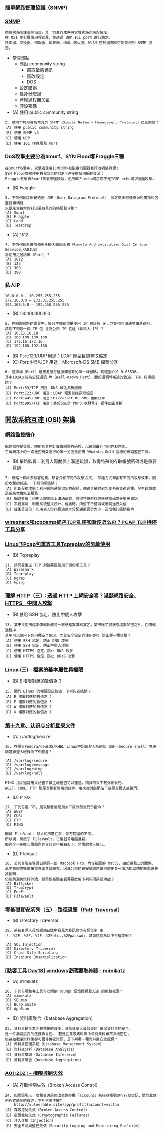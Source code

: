 ### [簡單網路管理協議（SNMP)](https://www.techtarget.com/searchnetworking/definition/SNMP)
### [SNMP](https://ithelp.ithome.com.tw/articles/10275997?sc=hot) 
```
簡易網路管理通訊協定，是一個進行蒐集與管理網路設備的協定，
在 OSI 第七層應用程式層，並透過 UDP 161 port 進行請求。
路由器、交換器、伺服器、印表機、NAS、防火牆、WLAN 控制器都有可能使用到 SNMP 協定。
```
- 常見弱點
  - 預設 community string
    - 竊取敏感資訊
    - 竄改設定
    - DOS
  - 設定錯誤
  - 無身分驗證
  - 傳輸過程無加密
  - 預設密碼
- (A) 使用 public community string
```
2. 請問下列何者為常見的 SNMP（Simple Network Management Protocol）安全問題？
(A) 使用 public community string
(B) 使用 SNMP v3
(C) 使用 UDP
(D) 使用 161 作為服務 Port
```
### DoS攻擊主要分為Smurf、SYN Flood和Fraggle三種
```
在Smurf攻擊中，攻擊者使用ICMP資料包阻塞伺服器和其他網絡資源；
SYN Flood攻擊使用數量巨大的TCP半連接來佔用網絡資源；
Fraggle攻擊與Smurf攻擊原理類似，使用UDP echo請求而不是ICMP echo請求發起攻擊。
```
- (B) Fraggle
```
3. 下列何者攻擊是透過 UDP（User Datagram Protocol） 協定送出假造來源的廣播封包至目標網路，
以便產生擴大資料流量效果的阻絶服務攻擊？
(A) Smurf
(B) Fraggle
(C) Land
(D) Teardrop
```
- (A) 1812
```
4. 下列何者為遠端使用者撥入驗證服務（Remote Authentication Dial In User Service,RADIUS）
常使用之通訊埠（Port）？
(A) 1812
(B) 123
(C) 389
(D) 390
```
### 私人IP
```
10.0.0.0 – 10.255.255.255
172.16.0.0 – 172.31.255.255
192.168.0.0 – 192.168.255.255
```
- (B) 100.100.100.100
```
5. 在網際網路的世界中，每台主機都需要使用 IP 位址協 定，才能相互溝通並傳送資料。
請問下列哪一個 IP 位 址為公用 IP 位址（非私人 IP）？
(A) 10.10.10.10
(B) 100.100.100.100
(C) 172.16.172.16
(D) 192.168.192.168
```
- (B) Port:123/UDP 用途：LDAP 輕型目錄存取協定
- (C) Port:445/UDP 用途：Microsoft-DS SMB 檔案分享
```
6. 通訊埠（Port）是應用層每種服務皆有的唯一埠號碼，其範圍介於 0~65536。
其中1024之前為公認通訊 埠（Well-Known Port），關於通訊埠用途的敘述，下列 何項錯誤？
(A) Port:53/TCP 用途：DNS 域名解析服務
(B) Port:123/UDP 用途：LDAP 輕型目錄存取協定
(C) Port:445/UDP 用途：Microsoft-DS SMB 檔案分享
(D) Port:995/TCP 用途：基於SSL的 POP3 收發電子 郵件加密傳輸
```
## [開放系統互連 (OSI) 架構](https://www.whatsupgold.com/tw/what-is-network-monitoring)
### 網路監控簡介
```
網路監控是發現、映射和監控計算機網路的過程，以確保最佳可用性和性能。
了解網路上的一切是否有效運行的唯一方法是使用 WhatsUp Gold 這樣的網路監控工具。
```
- (B) 網路監看：利用人際關係上溝通疏誤，取得特殊的存取帳號密碼或是重要資訊
```
7. 網路上有許多駭客組織，都會介紹不同的攻擊方式， 每種方式都會有不同的攻擊效果。關於攻擊的敘述， 下列何項錯誤？
(A) 阻斷服務攻擊：利用網路通訊協定的弱點，傳送大量的封包使系統負荷過重、發生錯誤或是系統當機無法服務
(B) 網路監看：利用人際關係上溝通疏誤，取得特殊的存取帳號密碼或是重要資訊
(C) 系統漏洞：利用系統程式設計、維護時，所留下的錯誤或漏洞進行入侵
(D) 緩衝區溢位：利用寫入資料超過原本分配緩衝區的大小，造成執行錯誤指令
```
### [wireshark和tcpdump抓包TCP乱序和重传怎么办？PCAP TCP排序工具分享](https://blog.csdn.net/yeyiqun/article/details/96941452)
### [Linux下Pcap包重放工具Tcpreplay的简单使用](https://cloud.tencent.com/developer/article/1479433)
- (B) Tcpreplay
```
11. 請問要重送 TCP 封包需要使用下列何項工具？
(A) Wireshark
(B) Tcpreplay
(C) ngrep
(D) hping
```
### [理解 HTTP（三）：透過 HTTP 上網安全嗎？淺談網路安全、HTTPS、中間人攻擊](https://ithelp.ithome.com.tw/articles/10277381)
- (B) 使用 SSH 協定、防止中間人攻擊
```
13. 某甲欲使用檔案傳輸軟體將一敏感檔案傳給某乙，某甲除了將敏感檔案加密之外，在傳輸過程中，
某甲可以使用下列何種安全協定，而此安全協定的使用亦可 防止哪一種攻擊？
(A) 使用 SSH 協定、防止 DNS 攻擊
(B) 使用 SSH 協定、防止中間人攻擊
(C) 使用 HTTPS 協定、防止 DNS 攻擊
(D) 使用 HTTPS 協定、防止 DDoS 攻擊
```
### [Linux (三) - 檔案的基本屬性與權限]([https://blog.csdn.net/m0_37995876/article/details/95606572](https://hackmd.io/@tienyulin/linux-file-chgrp-chown-chmod))
- (B) E 權限對應的數值為 3
```
15. 關於 Linux 的權限設定敘述，下列何者錯誤？
(A) R 權限對應的數值為 4
(B) E 權限對應的數值為 3
(C) W 權限對應的數值為 2
(D) X 權限對應的數值為 1
```
### [第十九章、认识与分析登录文件](http://cn.linux.vbird.org/linux_basic/0570syslog.php)
- (A) /var/log/secure
```
16. 在現行Fedora/CentOS/RHEL Linux中記錄登入系統如 SSH（Secure Shell）等遠端連線登入紀錄為下列何者？

(A) /var/log/secure
(B) /var/log/message
(C) /var/log/wtmp
(D) /var/log/null

```
```
PING 指令通常用來檢查目標主機是否可以連通，而非用來下載外部後門。
WGET、CURL、FTP 則是攻擊者常用的指令，用來從外部網站下載惡意程式或後門。
```
- (D) PING
```
17. 下列何者「不」是攻擊者常見用來下載外部後門的指令？
(A) WGET
(B) CURL
(C) FTP
(D) PING
```
```
開啟 FileVault 最大的用意在於：加密範圍的不同。
所以說，開啟了 FileVault，日後就算電腦遭竊，
都完全不用擔心電腦內的任何資料被竊取了。非常的令人放心。
```
- (D) FileVault
```
18. 公司高階主管近日購買一部 Macbook Pro，內含新版的 MacOS，由於業務上的關係，
此主管經常攜帶筆電外出商談開會，因此公司的資安顧問建議他啟用某一項功能以防範筆電遺失被偷時，
仍能夠避免資料外洩，請問該高階主管需要啟用下列何項系統功能？
(A) Bitlocker
(B) TrueCrypt
(C) EncFs
(D) FileVault
```
### [零基礎資安系列（五）-路徑遍歷（Path Traversal）](https://tech-blog.cymetrics.io/posts/jo/zerobased-path-traversal/)
- (B) Directory Traversal
```
19. 系統管理人員於網站日誌中看見大量訊息含有類似字 串「..%2F..%2F..%2F..%2Fetc..%2Fpasswd」，請問可能為以下何種攻擊？

(A) SQL Injection
(B) Directory Traversal
(C) Cross-Site Scripting
(D) Insecure Deserialization
```
### [[駭客工具 Day18] windows密碼獲取神器 - mimikatz](https://ithelp.ithome.com.tw/articles/10217688)
- (A) mimikatz
```
20. 下列何項駭客工具可以傾倒（dump）記憶體裡登入過 的帳號密碼？
(A) mimikatz
(B) SQLmap
(C) Burp Suite
(D) AppScan
```
- (D) 資料庫聚合（Database Aggregation）
```
23. 資料庫是企業內最重要的資產，身為資安人員該如何 確保資料庫的安全，
是一件非常重要的任務與責任。 若是在存取資料庫中個別資料雖不具機密性，
但連結數筆資料後卻可獲得機密資訊，是下列哪一種資料庫安全威脅？
(A) 資料庫管理系統（Database Management System）
(B) 資料庫分析（Database Analysis）
(C) 資料庫推論（Database Inference）
(D) 資料庫聚合（Database Aggregation）
```
### [A01:2021 – 權限控制失效](https://owasp.org/Top10/zh_TW/A01_2021-Broken_Access_Control/)
- (A) 存取控制失效（Broken Access Control）
```
24. 如附圖所示，攻擊者透過修改查詢參數「account」為任意帳號即可存取資訊，關於此應用程式缺陷的敘述，下列何者正確?
    http://vulnerable.site/app/profit?account=victim
(A) 存取控制失效（Broken Access Control）
(B) 密碼機制失效（Cryptographic Failures）
(C) 注入攻擊（Injection）
(D) 安全日誌與監控失效（Security Logging and Monitoring Failures）
```

